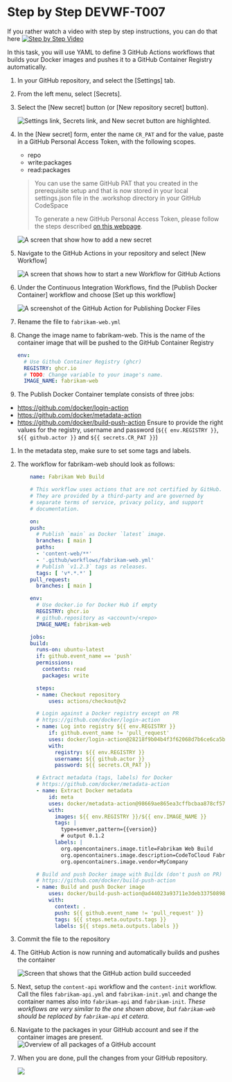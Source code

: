 # Step by Step DEVWF-T007

If you rather watch a video with step by step instructions, you can do that here
[![Step by Step Video](https://img.youtube.com/vi/2FgK5SNVFCA/0.jpg)](https://www.youtube.com/watch?v=2FgK5SNVFCA)

In this task, you will use YAML to define 3 GitHub Actions workflows that builds your Docker images and pushes it to a GitHub Container Registry automatically.

1. In your GitHub repository, and select the [Settings] tab.

1. From the left menu, select [Secrets].

1. Select the [New secret] button (or [New repository secret] button).

    ![Settings link, Secrets link, and New secret button are highlighted.](/Assets/2020-08-24-21-45-42.png "GitHub Repository secrets")

1. In the [New secret] form, enter the name `CR_PAT` and for the value, paste in a GitHub Personal Access Token, with the following scopes.

    * repo
    * write:packages
    * read:packages

    > You can use the same GitHub PAT that you created in the prerequisite setup and that is now stored in your local settings.json file in the .workshop directory in your GitHub CodeSpace
    >
    > To generate a new GitHub Personal Access Token, please follow the steps described [on this webpage](https://docs.github.com/en/free-pro-team@latest/github/authenticating-to-github/creating-a-personal-access-token).

    ![A screen that show how to add a new secret](/Assets/newsecret.png)

1. Navigate to the GitHub Actions in your repository and select [New Workflow]

    ![A screen that shows how to start a new Workflow for GitHub Actions](/Assets/newworkflow.png)

1. Under the Continuous Integration Workflows, find the [Publish Docker Container] workflow and choose [Set up this workflow]

    ![A screenshot of the GitHub Action for Publishing Docker Files](/Assets/PublishDocker.png)

1. Rename the file to `fabrikam-web.yml`
1. Change the image name to fabrikam-web. This is the name of the container image that will be pushed to the GitHub Container Registry

    ```YAML
    env:
      # Use Github Container Registry (ghcr)
      REGISTRY: ghcr.io
      # TODO: Change variable to your image's name.
      IMAGE_NAME: fabrikam-web
    ```

1. The Publish Docker Container template consists of three jobs:
* https://github.com/docker/login-action
* https://github.com/docker/metadata-action
* https://github.com/docker/build-push-action
Ensure to provide the right values for the registry, username and password (`${{ env.REGISTRY }}`, `${{ github.actor }}` and `${{ secrets.CR_PAT }}`)

1. In the metadata step, make sure to set some tags and labels.

1. The workflow for fabrikam-web should look as follows:

    ```yaml
        name: Fabrikam Web Build

        # This workflow uses actions that are not certified by GitHub.
        # They are provided by a third-party and are governed by
        # separate terms of service, privacy policy, and support
        # documentation.

        on:
        push:
          # Publish `main` as Docker `latest` image.
          branches: [ main ]
          paths:
          - 'content-web/**'
          - '.github/workflows/fabrikam-web.yml'
          # Publish `v1.2.3` tags as releases.
          tags: [ 'v*.*.*' ]
        pull_request:
          branches: [ main ]

        env:
          # Use docker.io for Docker Hub if empty
          REGISTRY: ghcr.io
          # github.repository as <account>/<repo>
          IMAGE_NAME: fabrikam-web

        jobs:
        build:
          runs-on: ubuntu-latest
          if: github.event_name == 'push'
          permissions:
            contents: read
            packages: write

          steps:
          - name: Checkout repository
              uses: actions/checkout@v2

          # Login against a Docker registry except on PR
          # https://github.com/docker/login-action
          - name: Log into registry ${{ env.REGISTRY }}
              if: github.event_name != 'pull_request'
              uses: docker/login-action@28218f9b04b4f3f62068d7b6ce6ca5b26e35336c
              with:
                registry: ${{ env.REGISTRY }}
                username: ${{ github.actor }}
                password: ${{ secrets.CR_PAT }}

          # Extract metadata (tags, labels) for Docker
          # https://github.com/docker/metadata-action
          - name: Extract Docker metadata
              id: meta
              uses: docker/metadata-action@98669ae865ea3cffbcbaa878cf57c20bbf1c6c38
              with:
                images: ${{ env.REGISTRY }}/${{ env.IMAGE_NAME }}
                tags: |
                  type=semver,pattern={{version}}
                  # output 0.1.2
                labels: |
                  org.opencontainers.image.title=Fabrikam Web Build
                  org.opencontainers.image.description=CodeToCloud Fabrikam Container
                  org.opencontainers.image.vendor=MyCompany

          # Build and push Docker image with Buildx (don't push on PR)
          # https://github.com/docker/build-push-action
          - name: Build and push Docker image
              uses: docker/build-push-action@ad44023a93711e3deb337508980b4b5e9bcdc5dc
              with:
                context: .
                push: ${{ github.event_name != 'pull_request' }}
                tags: ${{ steps.meta.outputs.tags }}
                labels: ${{ steps.meta.outputs.labels }}
    ```

1. Commit the file to the repository
1. The GitHub Action is now running and automatically builds and pushes the container

    ![Screen that shows that the GitHub action build succeeded](/Assets/buildsucceed.png)

1. Next, setup the `content-api` workflow and the `content-init` workflow. Call the files `fabrikam-api.yml` and `fabrikam-init.yml` and change the container names also into `fabrikam-api` and `fabrikam-init`.
*These workflows are very similar to the one shown above, but `fabrikam-web` should be replaced by `fabrikam-api` et cetera.*

1. Navigate to the packages in your GitHub account and see if the container images are present.
    ![Overview of all packages of a GitHub account](/Assets/packages.png)

1. When you are done, pull the changes from your GitHub repository.

    ![](/Assets/2020-10-05-12-10-11.png)
